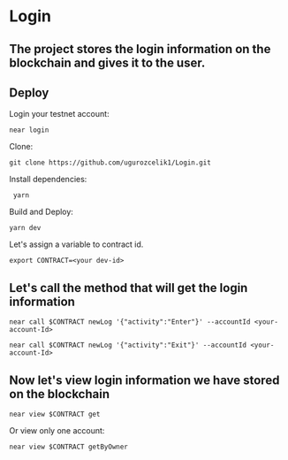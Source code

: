 # Login

The project stores the login information on the blockchain and gives it to the user.
---


## Deploy

Login your testnet account:


    near login


Clone:

    git clone https://github.com/ugurozcelik1/Login.git


Install dependencies:

     yarn


Build and Deploy:

    yarn dev


Let's assign a variable to contract id.     

    export CONTRACT=<your dev-id>



## Let's call the method that will get the login information



``` 
near call $CONTRACT newLog '{"activity":"Enter"}' --accountId <your-account-Id> 
```

``` 
near call $CONTRACT newLog '{"activity":"Exit"}' --accountId <your-account-Id>
```



## Now let's view login information we have stored on the blockchain


    near view $CONTRACT get



Or view only one account:

    near view $CONTRACT getByOwner



